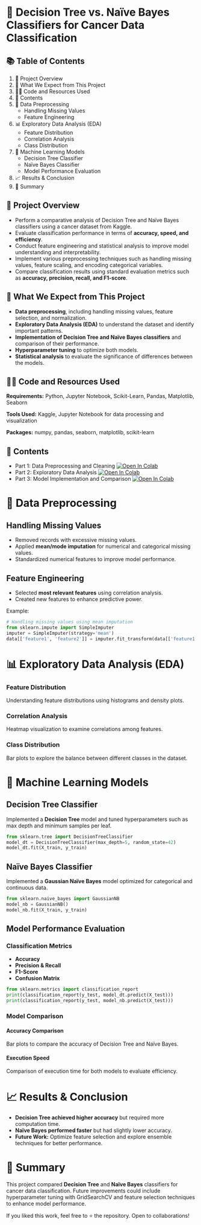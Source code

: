 # 🏥 Decision Tree vs. Naïve Bayes Classifiers for Cancer Data Classification

## 📚 Table of Contents
1. 🧐 Project Overview
2. 🤔 What We Expect from This Project
3. 👨‍💻 Code and Resources Used
4. 📕 Contents
5. 🧼 Data Preprocessing
   - Handling Missing Values
   - Feature Engineering
6. 📊 Exploratory Data Analysis (EDA)
   - Feature Distribution
   - Correlation Analysis
   - Class Distribution
7. 🤖 Machine Learning Models
   - Decision Tree Classifier
   - Naïve Bayes Classifier
   - Model Performance Evaluation
8. 📈 Results & Conclusion
9. 🎯 Summary

## 🧐 Project Overview
- Perform a comparative analysis of Decision Tree and Naïve Bayes classifiers using a cancer dataset from Kaggle.
- Evaluate classification performance in terms of **accuracy, speed, and efficiency**.
- Conduct feature engineering and statistical analysis to improve model understanding and interpretability.
- Implement various preprocessing techniques such as handling missing values, feature scaling, and encoding categorical variables.
- Compare classification results using standard evaluation metrics such as **accuracy, precision, recall, and F1-score**.

## 🤔 What We Expect from This Project
- **Data preprocessing**, including handling missing values, feature selection, and normalization.
- **Exploratory Data Analysis (EDA)** to understand the dataset and identify important patterns.
- **Implementation of Decision Tree and Naïve Bayes classifiers** and comparison of their performance.
- **Hyperparameter tuning** to optimize both models.
- **Statistical analysis** to evaluate the significance of differences between the models.

## 👨‍💻 Code and Resources Used
**Requirements:** Python, Jupyter Notebook, Scikit-Learn, Pandas, Matplotlib, Seaborn

**Tools Used:** Kaggle, Jupyter Notebook for data processing and visualization

**Packages:** numpy, pandas, seaborn, matplotlib, scikit-learn

## 📕 Contents
- Part 1: Data Preprocessing and Cleaning
  [![Open In Colab](https://colab.research.google.com/assets/colab-badge.svg)](https://colab.research.google.com/drive/YOUR-LINK-HERE)
- Part 2: Exploratory Data Analysis
  [![Open In Colab](https://colab.research.google.com/assets/colab-badge.svg)](https://colab.research.google.com/drive/YOUR-LINK-HERE)
- Part 3: Model Implementation and Comparison
  [![Open In Colab](https://colab.research.google.com/assets/colab-badge.svg)](https://colab.research.google.com/drive/YOUR-LINK-HERE)

# 🧼 Data Preprocessing

## Handling Missing Values
- Removed records with excessive missing values.
- Applied **mean/mode imputation** for numerical and categorical missing values.
- Standardized numerical features to improve model performance.

## Feature Engineering
- Selected **most relevant features** using correlation analysis.
- Created new features to enhance predictive power.

Example:
```python
# Handling missing values using mean imputation
from sklearn.impute import SimpleImputer
imputer = SimpleImputer(strategy='mean')
data[['feature1', 'feature2']] = imputer.fit_transform(data[['feature1', 'feature2']])
```

# 📊 Exploratory Data Analysis (EDA)
### Feature Distribution
Understanding feature distributions using histograms and density plots.

### Correlation Analysis
Heatmap visualization to examine correlations among features.

### Class Distribution
Bar plots to explore the balance between different classes in the dataset.

# 🤖 Machine Learning Models

## Decision Tree Classifier
Implemented a **Decision Tree** model and tuned hyperparameters such as max depth and minimum samples per leaf.

```python
from sklearn.tree import DecisionTreeClassifier
model_dt = DecisionTreeClassifier(max_depth=5, random_state=42)
model_dt.fit(X_train, y_train)
```

## Naïve Bayes Classifier
Implemented a **Gaussian Naïve Bayes** model optimized for categorical and continuous data.

```python
from sklearn.naive_bayes import GaussianNB
model_nb = GaussianNB()
model_nb.fit(X_train, y_train)
```

## Model Performance Evaluation
### Classification Metrics
- **Accuracy**
- **Precision & Recall**
- **F1-Score**
- **Confusion Matrix**

```python
from sklearn.metrics import classification_report
print(classification_report(y_test, model_dt.predict(X_test)))
print(classification_report(y_test, model_nb.predict(X_test)))
```

### Model Comparison
#### Accuracy Comparison
Bar plots to compare the accuracy of Decision Tree and Naïve Bayes.

#### Execution Speed
Comparison of execution time for both models to evaluate efficiency.

# 📈 Results & Conclusion
- **Decision Tree achieved higher accuracy** but required more computation time.
- **Naïve Bayes performed faster** but had slightly lower accuracy.
- **Future Work:** Optimize feature selection and explore ensemble techniques for better performance.

# 🎯 Summary
This project compared **Decision Tree** and **Naïve Bayes** classifiers for cancer data classification. Future improvements could include hyperparameter tuning with GridSearchCV and feature selection techniques to enhance model performance.

If you liked this work, feel free to ⭐ the repository. Open to collaborations!


